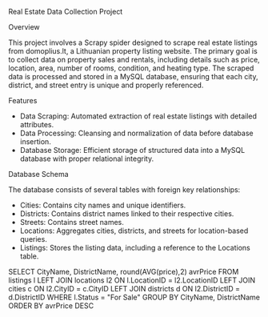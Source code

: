 Real Estate Data Collection Project

Overview

This project involves a Scrapy spider designed to scrape real estate listings from domoplius.lt, a Lithuanian property listing website. The primary goal is to collect data on property sales and rentals, including details such as price, location, area, number of rooms, condition, and heating type. The scraped data is processed and stored in a MySQL database, ensuring that each city, district, and street entry is unique and properly referenced.

Features

- Data Scraping: Automated extraction of real estate listings with detailed attributes.
- Data Processing: Cleansing and normalization of data before database insertion.
- Database Storage: Efficient storage of structured data into a MySQL database with proper relational integrity.

Database Schema

The database consists of several tables with foreign key relationships:

- Cities: Contains city names and unique identifiers.
- Districts: Contains district names linked to their respective cities.
- Streets: Contains street names.
- Locations: Aggregates cities, districts, and streets for location-based queries.
- Listings: Stores the listing data, including a reference to the Locations table.

SELECT CityName, DistrictName, round(AVG(price),2) avrPrice FROM listings l 
LEFT JOIN locations l2 ON l.LocationID = l2.LocationID 
LEFT JOIN cities c ON l2.CityID = c.CityID 
LEFT JOIN districts d  ON l2.DistrictID = d.DistrictID 
WHERE l.Status = "For Sale"
GROUP BY CityName, DistrictName 
ORDER BY avrPrice DESC 
